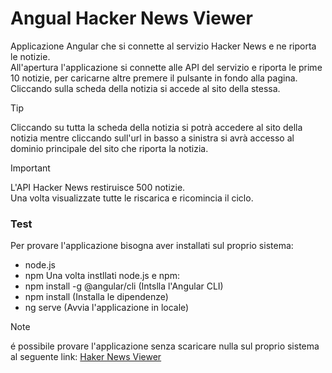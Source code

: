 # Angual Hacker News Viewer
Applicazione Angular che si connette al servizio Hacker News e ne riporta le notizie.<br>
All'apertura l'applicazione si connette alle API del servizio e riporta le prime 10 notizie, per caricarne altre premere il pulsante in fondo alla pagina.<br>
Cliccando sulla scheda della notizia si accede al sito della stessa.<br>

> [!TIP] 
> Cliccando su tutta la scheda della notizia si potrà accedere al sito della notizia mentre cliccando sull'url in basso a sinistra si avrà accesso al dominio principale del sito che riporta la notizia.<br>

> [!IMPORTANT]
> L'API Hacker News restiruisce 500 notizie. <br>
> Una volta visualizzate tutte le riscarica e ricomincia il ciclo.<br>

### Test
Per provare l'applicazione bisogna aver installati sul proprio sistema:
 - node.js
 - npm
Una volta instllati node.js e npm:
 - npm install -g @angular/cli (Intslla l'Angular CLI)
 - npm install (Installa le dipendenze)
 - ng serve (Avvia l'applicazione in locale)

 > [!NOTE]
 > é possibile provare l'applicazione senza scaricare nulla sul proprio sistema al seguente link: 
 > [Haker News Viewer](hacker-news-viewer-angul-979f2.web.app)

